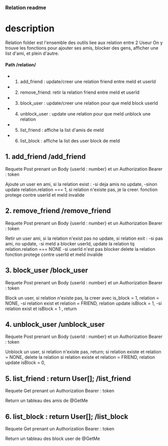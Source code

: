 ### Relation readme

# description
Relation folder est l'ensemble des outils liee aux relation entre 2 Useur
On y trouve les fonctions pour ajouter ses amis, blocker des gens, afficher une list d'ami, et plein d'autre.

#### Path /relation/ 
- 1. add_friend : update/creer une relation friend entre meId et userId 
- 2. remove_friend: retir la relation friend entre meId et userId
- 3. block_user : update/creer une relation pour que meId block userId  
- 4. unblock_user : update une relation pour que meId unblock une relation
- 5. list_friend : affiche la list d'amis de meId
- 6. list_block : affiche la list des user block de meId

## 1. add_friend /add_friend
Requete Post prenant un Body {userId : number} et un Authorization Bearer : token

Ajoute un user en ami, si la relation exist : 
-si deja amis no update, 
-sinon update relation.relation === 1,
si relation n'existe pas, je la creer.
fonction protege contre userId et meId invalide

## 2. remove_friend /remove_friend
Requete Post prenant un Body {userId : number} et un Authorization Bearer : token

Retir un user ami, si la relation n'exist pas no update,
si relation exit :
-si pas ami, no update,
-si meId a blocker userId, update la relation tq relation.relation === NONE
-si userId n'est pas blocker delete la relation 
fonction protege contre userId et meId invalide

## 3. block_user /block_user
Requete Post prenant un Body {userId : number} et un Authorization Bearer : token

Block un user, si relation n'existe pas, la creer avec is_block = 1, relation = NONE,
-si relation exist et relation = FRIEND, relation update isBlock = 1,
-si relation exist et isBlock = 1 , return 

## 4. unblock_user /unblock_user
Requete Post prenant un Body {userId : number} et un Authorization Bearer : token

Unblock un user, si relation n'existe pas, return;
si relation existe et relation = NONE, delete la relation
si relation existe et relation = FRIEND, relation update isBlock = 0,

## 5. list_friend : return User[]; /list_friend
Requete Get prenant un Authorization Bearer : token

Return un tableau des amis de @GetMe

## 6. list_block : return User[]; /list_block
Requete Get prenant un Authorization Bearer : token

Return un tableau des block user de @GetMe